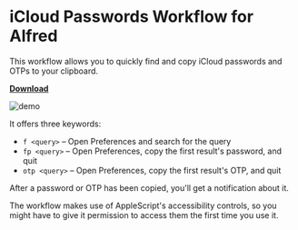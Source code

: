 # iCloud Passwords Workflow for Alfred

This workflow allows you to quickly find and copy iCloud passwords and OTPs to your clipboard.

**[Download](https://github.com/leolabs/alfred-icloud-passwords/releases/latest)**

![demo](https://user-images.githubusercontent.com/541628/143510388-843a5fa1-118c-4367-aea8-75c2d9c417e3.gif)

It offers three keywords:

- `f <query>` – Open Preferences and search for the query
- `fp <query>` – Open Preferences, copy the first result's password, and quit
- `otp <query>` – Open Preferences, copy the first result's OTP, and quit

After a password or OTP has been copied, you'll get a notification about it.

The workflow makes use of AppleScript's accessibility controls, so you might have to give it 
permission to access them the first time you use it.
